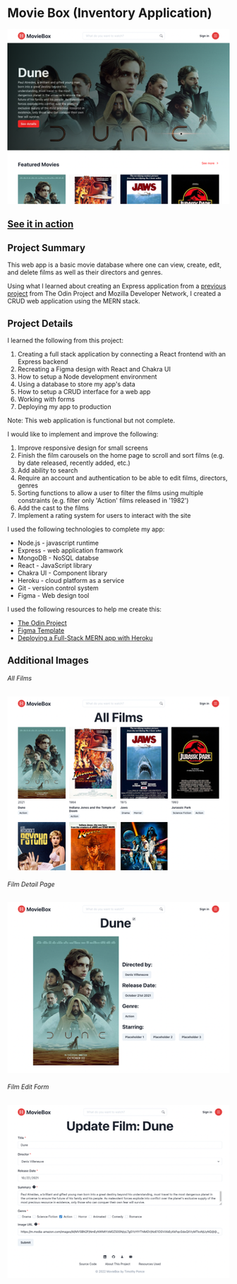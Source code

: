 # Movie Box (Inventory Application)

![Screengrab of app's homepage](/screenshots/movie-box-screenshot-homepage.png?raw=true)

## [See it in action](https://aqueous-plateau-91566.herokuapp.com)

## Project Summary

This web app is a basic movie database where one can view, create, edit, and delete films as well as their directors and genres.

Using what I learned about creating an Express application from a [previous project](https://github.com/timponce/express-locallibrary-tutorial) from The Odin Project and Mozilla Developer Network, I created a CRUD web application using the MERN stack.

## Project Details

I learned the following from this project:
1. Creating a full stack application by connecting a React frontend with an Express backend
2. Recreating a Figma design with React and Chakra UI
3. How to setup a Node development environment
4. Using a database to store my app's data
5. How to setup a CRUD interface for a web app
7. Working with forms
8. Deploying my app to production

Note: This web application is functional but not complete.

I would like to implement and improve the following:
1. Improve responsive design for small screens
2. Finish the film carousels on the home page to scroll and sort films (e.g. by date released, recently added, etc.)
3. Add ability to search
4. Require an account and authentication to be able to edit films, directors, genres
5. Sorting functions to allow a user to filter the films using multiple constraints (e.g. filter only 'Action' films released in '1982')
6. Add the cast to the films
7. Implement a rating system for users to interact with the site

I used the following technologies to complete my app:
- Node.js - javascript runtime
- Express - web application framwork
- MongoDB - NoSQL databse
- React - JavaScript library
- Chakra UI - Component library
- Heroku - cloud platform as a service
- Git - version control system
- Figma - Web design tool

I used the following resources to help me create this:
- [The Odin Project](https://www.theodinproject.com/paths/full-stack-javascript/courses/nodejs/lessons/inventory-application)
- [Figma Template](https://www.figma.com/community/file/1030753090086308330)
- [Deploying a Full-Stack MERN app with Heroku](https://dev.to/hawacodes/deploying-a-mern-app-with-heroku-3km7)

## Additional Images

###### All Films
![Screengrab of app's films page](/screenshots/movie-box-screenshot-all-films.png?raw=true)

###### Film Detail Page
![Screengrab of app's film detail page](/screenshots/movie-box-screenshot-film-detail.png?raw=true)

###### Film Edit Form
![Screengrab of app's film edit form](/screenshots/movie-box-screenshot-film-edit-form.png?raw=true)
